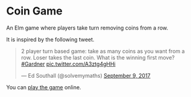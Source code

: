 # Coin Game
An Elm game where players take turn removing coins from a row.

It is inspired by the following tweet.

<blockquote class="twitter-tweet" data-lang="en"><p lang="en" dir="ltr">2 player turn based game: take as many coins as you want from a row. Loser takes the last coin. What is the winning first move? <a href="https://twitter.com/hashtag/Gardner?src=hash">#Gardner</a> <a href="https://t.co/A3ztg4gHHi">pic.twitter.com/A3ztg4gHHi</a></p>&mdash; Ed Southall (@solvemymaths) <a href="https://twitter.com/solvemymaths/status/906398613378564096">September 9, 2017</a></blockquote>

You can [play the game][play] online.

[play]: http://fifth-postulate.nl/coin-game/
